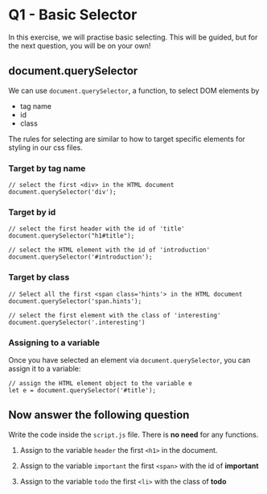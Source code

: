# Q1 - Basic Selector

In this exercise, we will practise basic selecting. This will be guided, but for the next question, you will be on your own!

## document.querySelector

We can use `document.querySelector`, a function, to select DOM elements by 

* tag name
* id
* class

The rules for selecting are similar to how to target specific elements for styling in our css files.

### Target by tag name
```
// select the first <div> in the HTML document
document.querySelector('div');
```

### Target by id
```
// select the first header with the id of 'title'
document.querySelector("h1#title");

// select the HTML element with the id of 'introduction'
document.querySelector('#introduction');
```

### Target by class
```
// Select all the first <span class='hints'> in the HTML document
document.querySelector('span.hints');

// select the first element with the class of 'interesting'
document.querySelector('.interesting')
```

### Assigning to a variable
Once you have selected an element via `document.querySelector`, you can assign it to a variable:

```
// assign the HTML element object to the variable e
let e = document.querySelector('#title');
```

## Now answer the following question

Write the code inside the `script.js` file. There is **no need** for any functions.

1. Assign to the variable `header` the first `<h1>` in the document.

2. Assign to the variable `important` the first `<span>` with the id of **important**

3. Assign to the variable `todo` the first `<li>` with the class of **todo**

